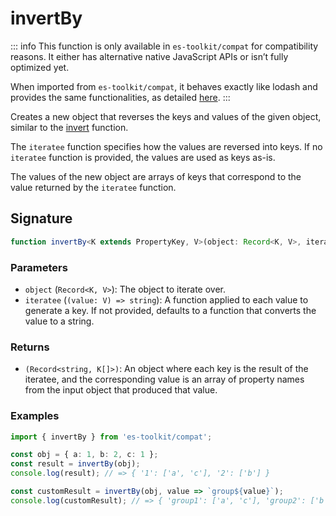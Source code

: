 # invertBy

::: info
This function is only available in `es-toolkit/compat` for compatibility reasons. It either has alternative native JavaScript APIs or isn’t fully optimized yet.

When imported from `es-toolkit/compat`, it behaves exactly like lodash and provides the same functionalities, as detailed [here](../../../compatibility.md).
:::

Creates a new object that reverses the keys and values of the given object, similar to the [invert](../../object/invert.md) function.

The `iteratee` function specifies how the values are reversed into keys. If no `iteratee` function is provided, the values are used as keys as-is.

The values of the new object are arrays of keys that correspond to the value returned by the `iteratee` function.

## Signature

```typescript
function invertBy<K extends PropertyKey, V>(object: Record<K, V>, iteratee?: (value: V) => string): Record<string, K[]>;
```

### Parameters

- `object` (`Record<K, V>`): The object to iterate over.
- `iteratee` (`(value: V) => string`): A function applied to each value to generate a key. If not provided, defaults to a function that converts the value to a string.

### Returns

- `(Record<string, K[]>)`: An object where each key is the result of the iteratee, and the corresponding value is an array of property names from the input object that produced that value.

### Examples

```typescript
import { invertBy } from 'es-toolkit/compat';

const obj = { a: 1, b: 2, c: 1 };
const result = invertBy(obj);
console.log(result); // => { '1': ['a', 'c'], '2': ['b'] }

const customResult = invertBy(obj, value => `group${value}`);
console.log(customResult); // => { 'group1': ['a', 'c'], 'group2': ['b'] }
```
